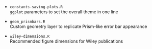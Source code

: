 - `constants-saving-plots.R`  
`ggplot` parameters to set the overall theme in one line

- `geom_prismbars.R`  
Custom geometry layer to replicate Prism-like error bar appearance

- `wiley-dimensions.R`  
Recommended figure dimensions for Wiley publications